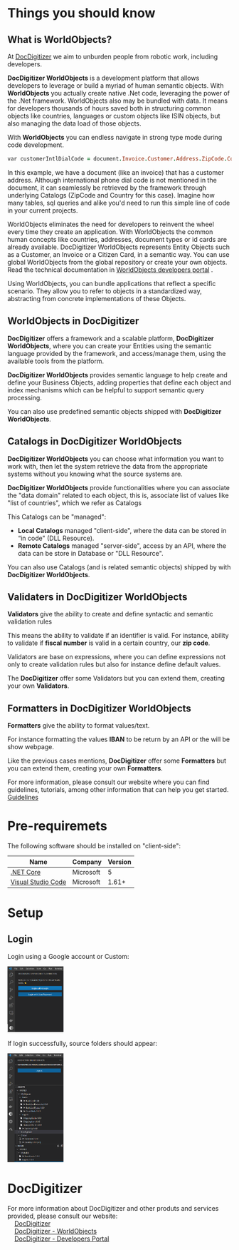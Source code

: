 # Things you should know

## What is WorldObjects?
At [DocDigitizer](https://www.docdigitizer.com/) we aim to unburden people from robotic work, including developers.

**DocDigitizer WorldObjects** is a development platform that allows developers to leverage or build a myriad of human semantic objects. With **WorldObjects** you actually create native .Net code, leveraging the power of the .Net framework. WorldObjects also may be bundled with data. It means for developers thousands of hours saved both in structuring common objects like countries, languages or custom objects like ISIN objects, but also managing the data load of those objects.

With **WorldObjects** you can endless navigate in strong type mode during code development.

```ruby
var customerIntlDialCode = document.Invoice.Customer.Address.ZipCode.Country.IntlDialCode;
```
In this example, we have a document (like an invoice) that has a customer address. Although international phone dial code is not mentioned in the document, it can seamlessly be retrieved by the framework through underlying Catalogs (ZipCode and Country for this case). Imagine how many tables, sql queries and alike you'd need to run this simple line of code in your current projects.

WorldObjects eliminates the need for developers to reinvent the wheel every time they create an application. With WorldObjects the common human concepts like countries, addresses, document types or id cards are already available. DocDigitizer WorldObjects represents Entity Objects such as a Customer, an Invoice or a Citizen Card, in a semantic way. You can use global WorldObjects from the global repository or create your own objects. Read the technical documentation in [WorldObjects developers portal](https://developers.docdigitizer.com/v2.0/docs/docdigitizer-worldobjects-reference-guide) .

Using WorldObjects, you can bundle applications that reflect a specific scenario. They allow you to refer to objects in a standardized way, abstracting from concrete implementations of these Objects.
## WorldObjects in DocDigitizer
**DocDigitizer** offers a framework and a scalable platform, **DocDigitizer WorldObjects**, where you can create your Entities using the semantic language provided by the framework, and access/manage them, using the available tools from the platform.

**DocDigitizer WorldObjects** provides semantic language to help create and define your Business Objects, adding properties that define each object and index mechanisms which can be helpful to support semantic query processing.

You can also use predefined semantic objects shipped with **DocDigitizer WorldObjects**.

## Catalogs in DocDigitizer WorldObjects
 **DocDigitizer WorldObjects** you can choose what information you want to work with, then let the system retrieve the data from the appropriate systems without you knowing what the source systems are.

**DocDigitizer WorldObjects** provide functionalities where you can associate the "data domain" related to each object, this is, associate list of values like "list of countries", which we refer as Catalogs 

This Catalogs can be "managed":
* **Local Catalogs** managed "client-side", where the data can be stored in “in code" (DLL Resource). 
* **Remote Catalogs** managed "server-side", access by an API, where the data can be store in Database or "DLL Resource".

You can also use Catalogs (and is related semantic objects) shipped by with **DocDigitizer WorldObjects**.

## Validaters in DocDigitizer WorldObjects
**Validators** give the ability to create and define syntactic and semantic validation rules

This means the ability to validate if an identifier is valid. 
For instance, ability to validate if **fiscal number** is valid in a certain country, our **zip code**.

Validators are base on expressions, where you can define expressions not only to create validation rules but also for instance define default values.

The **DocDigitizer** offer some Validators but you can extend them, creating your own **Validators**.

## Formatters in DocDigitizer WorldObjects
**Formatters** give the ability to format values/text.

For instance formatting the values **IBAN** to be return by an API or the will be show webpage.

Like the previous cases mentions, **DocDigitizer** offer some **Formatters** but you can extend them, creating your own **Formatters**.

For more information, please consult our website where you can find guidelines, tutorials, among other information that can help you get started.
[Guidelines](https://developers.docdigitizer.com/v2.0/docs/getting-started-with-docdigitizer-worldobjects)

# Pre-requiremets

The following software should be installed on &quot;client-side&quot;:

| **Name** | **Company** | **Version** |
| --- | --- | --- |
| [.NET Core](https://dotnet.microsoft.com/download/dotnet/5.0) | Microsoft | 5 |
| [Visual Studio Code](https://code.visualstudio.com/download) | Microsoft | 1.61+ |

# Setup

## Login
Login using a Google account or Custom:

<img src="resources/Login.png" width="25%" height="25%">

If login successfully, source folders should appear:

<img src="resources/SourceView.png" width="25%" height="25%">

# DocDigitizer
For more information about DocDigitizer and other produts and services provided, please consult our website:  
&nbsp;&nbsp;&nbsp;&nbsp;[DocDigitizer](https://www.docdigitizer.com/)  
&nbsp;&nbsp;&nbsp;&nbsp;[DocDigitizer - WorldObjects](https://worldobjects.docdigitizer.com)  
&nbsp;&nbsp;&nbsp;&nbsp;[DocDigitizer - Developers Portal](https://developers.docdigitizer.com)
